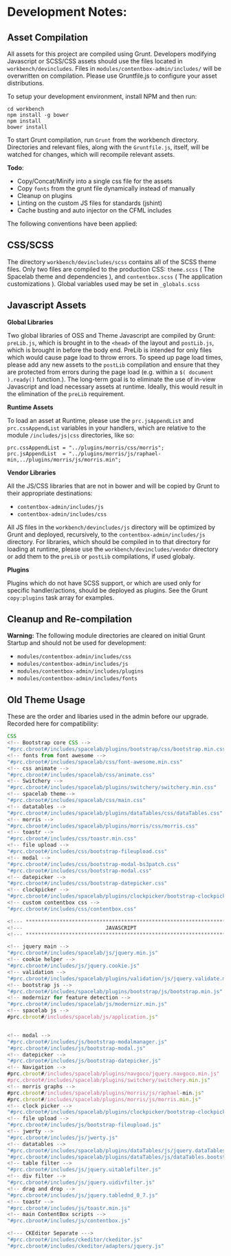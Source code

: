 # Development Notes:

Asset Compilation
-----------------

All assets for this project are compiled using Grunt.  Developers modifying Javascript or SCSS/CSS assets should use the files located in `workbench/devincludes`.  Files in `modules/contentbox-admin/includes/` will be overwritten on compilation.  Please use Gruntfile.js to configure your asset distributions.

To setup your development environment, install NPM and then run:

```
cd workbench
npm install -g bower
npm install
bower install
```

To start Grunt compilation, run `Grunt` from the workbench directory.  Directories and relevant files, along with the `Gruntfile.js`, itself, will be watched for changes, which will recompile relevant assets.

**Todo**:
* Copy/Concat/Minify into a single css file for the assets
* Copy `fonts` from the grunt file dynamically instead of manually
* Cleanup on plugins
* Linting on the custom JS files for standards (jshint)
* Cache busting and auto injector on the CFML includes

The following conventions have been applied:

CSS/SCSS
--------

The directory `workbench/devincludes/scss` contains all of the SCSS theme files.  Only two files are compiled to the production CSS:  `theme.scss` ( The Spacelab theme and dependencies ), and `contentbox.scss` ( The application customizations ).  Global variables used may be set in `_globals.scss`


Javascript Assets
-----------------

**Global Libraries**

Two global libraries of OSS and Theme Javascript are compiled by Grunt: `preLib.js`, which is brought in to the `<head>` of the layout and `postLib.js`, which is brought in before the body end.  PreLib is intended for only files which would cause page load to throw errors.   To speed up page load times, please add any new assets to the `postLib` compilation and ensure that they are protected from errors during the page load (e.g. within a `$( document ).ready()` function.).  The long-term goal is to eliminate the use of in-view Javascript and load necessary assets at runtime.  Ideally, this would result in the elimination of the `preLib` requirement.

**Runtime Assets**

To load an asset at Runtime, please use the `prc.jsAppendList` and `prc.cssAppendList` variables in your handlers, which are relative to the module `/includes/js|css` directories, like so:

```
prc.cssAppendList = "../plugins/morris/css/morris";       
prc.jsAppendList  = "../plugins/morris/js/raphael-min,../plugins/morris/js/morris.min";  
```

**Vendor Libraries**

All the JS/CSS libraries that are not in bower and will be copied by Grunt to their appropriate destinations:
* `contentbox-admin/includes/js`
* `contentbox-admin/includes/css`

All JS files in the `workbench/devincludes/js` directory will be optimized by Grunt and deployed, recursively, to the `contentbox-admin/includes/js` directory.  For libraries, which should be compiled in to that directory for loading at runtime, please use the `workbench/devincludes/vendor` directory or add them to the `preLib` or `postLib` compilations, if used globaly.

**Plugins**

Plugins which do not have SCSS support, or which are used only for specific handler/actions, should be deployed as plugins.  See the Grunt `copy:plugins` task array for examples.


Cleanup and Re-compilation
-----------------------------

**Warning:** The following module directories are cleared on initial Grunt Startup and should not be used for development:

- `modules/contentbox-admin/includes/css`
- `modules/contentbox-admin/includes/js`
- `modules/contentbox-admin/includes/plugins`
- `modules/contentbox-admin/includes/fonts`


Old Theme Usage
---------------
These are the order and libaries used in the admin before our upgrade. Recorded here for compatibility:


```js
CSS
<!-- Bootstrap core CSS -->
"#prc.cbroot#/includes/spacelab/plugins/bootstrap/css/bootstrap.min.css"
<!-- fonts from font awesome -->
"#prc.cbroot#/includes/spacelab/css/font-awesome.min.css"
<!-- css animate -->
"#prc.cbroot#/includes/spacelab/css/animate.css"
<!-- Switchery -->
"#prc.cbroot#/includes/spacelab/plugins/switchery/switchery.min.css"
<!-- spacelab theme-->
"#prc.cbroot#/includes/spacelab/css/main.css"
<!-- datatables -->
"#prc.cbroot#/includes/spacelab/plugins/dataTables/css/dataTables.css"
<!-- morris -->
"#prc.cbroot#/includes/spacelab/plugins/morris/css/morris.css"
<!-- toastr -->
"#prc.cbroot#/includes/css/toastr.min.css"
<!-- file upload -->
"#prc.cbroot#/includes/css/bootstrap-fileupload.css"
<!-- modal -->
"#prc.cbroot#/includes/css/bootstrap-modal-bs3patch.css"
"#prc.cbroot#/includes/css/bootstrap-modal.css"
<!-- datepicker -->
"#prc.cbroot#/includes/css/bootstrap-datepicker.css"
<!-- clockpicker -->
"#prc.cbroot#/includes/spacelab/plugins/clockpicker/bootstrap-clockpicker.min.css"
<!-- custom contentbox css -->
"#prc.cbroot#/includes/css/contentbox.css"

<!--- ********************************************************************* --->
<!---                           JAVASCRIPT                                  --->
<!--- ********************************************************************* --->

<!-- jquery main -->
"#prc.cbroot#/includes/spacelab/js/jquery.min.js"
<!-- cookie helper -->
"#prc.cbroot#/includes/js/jquery.cookie.js"
<!-- validation -->
"#prc.cbroot#/includes/spacelab/plugins/validation/js/jquery.validate.min.js"
<!-- bootstrap js -->
"#prc.cbroot#/includes/spacelab/plugins/bootstrap/js/bootstrap.min.js"
<!-- modernizr for feature detection -->
"#prc.cbroot#/includes/spacelab/js/modernizr.min.js"
<!-- spacelab js -->
#prc.cbroot#/includes/spacelab/js/application.js"


<!-- modal -->
"#prc.cbroot#/includes/js/bootstrap-modalmanager.js"
"#prc.cbroot#/includes/js/bootstrap-modal.js"
<!-- datepicker -->
"#prc.cbroot#/includes/js/bootstrap-datepicker.js"
<!-- Navigation -->
#prc.cbroot#/includes/spacelab/plugins/navgoco/jquery.navgoco.min.js"
#prc.cbroot#/includes/spacelab/plugins/switchery/switchery.min.js"
<!-- morris graphs -->
#prc.cbroot#/includes/spacelab/plugins/morris/js/raphael-min.js"
#prc.cbroot#/includes/spacelab/plugins/morris/js/morris.min.js"
<!-- clock picker -->
"#prc.cbroot#/includes/spacelab/plugins/clockpicker/bootstrap-clockpicker.min.js"
<!-- file upload -->
"#prc.cbroot#/includes/js/bootstrap-fileupload.js"
<!-- jwerty -->
"#prc.cbroot#/includes/js/jwerty.js"
<!-- datatables -->
"#prc.cbroot#/includes/spacelab/plugins/dataTables/js/jquery.dataTables.js"
"#prc.cbroot#/includes/spacelab/plugins/dataTables/js/dataTables.bootstrap.js"
<!-- table filter -->
"#prc.cbroot#/includes/js/jquery.uitablefilter.js"
<!-- div filter -->
"#prc.cbroot#/includes/js/jquery.uidivfilter.js"
<!-- drag and drop -->
"#prc.cbroot#/includes/js/jquery.tablednd_0_7.js"
<!-- toastr -->
"#prc.cbroot#/includes/js/toastr.min.js"
<!-- main ContentBox scripts -->
"#prc.cbroot#/includes/js/contentbox.js"

<!--- CKEditor Separate --->
"#prc.cbroot#/includes/ckeditor/ckeditor.js"
"#prc.cbroot#/includes/ckeditor/adapters/jquery.js"

```



